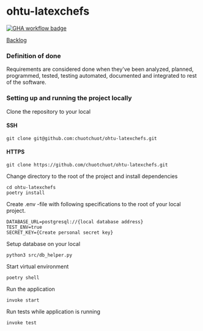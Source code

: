 # ohtu-latexchefs

[![GHA workflow badge](https://github.com/chuotchuot/ohtu-latexchefs/workflows/CI/badge.svg)](https://github.com/chuotchuot/ohtu-latexchefs/actions)

[Backlog](https://helsinkifi-my.sharepoint.com/:x:/g/personal/janteero_ad_helsinki_fi/EZOTEPWAgVVJnm4PhNXM8-YB2JGW8DwOhZs6ALVS5rh3-A?e=fSjnbS)

### Definition of done

Requirements are considered done when they've been analyzed, planned, programmed, tested, testing automated, documented and integrated to rest of the software.

### Setting up and running the project locally

Clone the repository to your local
#### SSH
```
git clone git@github.com:chuotchuot/ohtu-latexchefs.git 
```
#### HTTPS
```
git clone https://github.com/chuotchuot/ohtu-latexchefs.git
```
Change directory to the root of the project and install dependencies
```
cd ohtu-latexchefs
poetry install
```
Create .env -file with following specifications to the root of your local project.
```
DATABASE_URL=postgresql://{local database address} 
TEST_ENV=true 
SECRET_KEY={Create personal secret key} 
```
Setup database on your local
```
python3 src/db_helper.py
```
Start virtual environment
```
poetry shell 
```
Run the application
```
invoke start 
```
Run tests while application is running
```
invoke test
```
